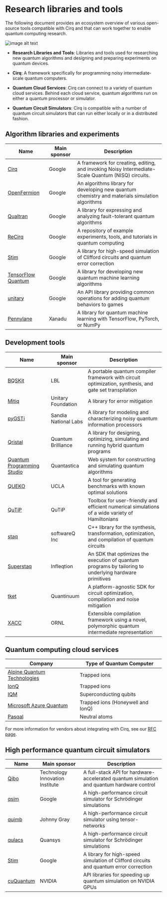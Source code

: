 # Research libraries and tools

The following document provides an ecosystem overview of various open-source tools compatible with Cirq and that can work together to enable quantum computing research.

![image alt text](../images/ecosystem.png)

* **Research Libraries and Tools**: Libraries and tools used for researching new quantum algorithms and designing and preparing experiments on quantum devices.

* **Cirq**: A framework specifically for programming noisy intermediate-scale quantum computers.

* **Quantum Cloud Services**: Cirq can connect to a variety of quantum cloud services. Behind each cloud service, quantum algorithms run on either a quantum processor or simulator.

* **Quantum Circuit Simulators**: Cirq is compatible with a number of quantum circuit simulators that can run either locally or in a distributed fashion.

## Algorithm libraries and experiments

|Name|Main sponsor|Description|
|--- |--- |--- |
|[Cirq](https://github.com/quantumlib/Cirq)|Google|A framework for creating, editing, and invoking Noisy Intermediate-Scale Quantum (NISQ) circuits.|
|[OpenFermion](https://github.com/quantumlib/OpenFermion)|Google|An algorithms library for developing new quantum chemistry and materials simulation algorithms|
|[Qualtran](https://github.com/quantumlib/qualtran)|Google|A library for expressing and analyzing fault-tolerant quantum algorithms|
|[ReCirq](https://github.com/quantumlib/ReCirq)|Google|A repository of example experiments, tools, and tutorials in quantum computing|
|[Stim](https://github.com/quantumlib/stim)|Google|A library for high-speed simulation of Clifford circuits and quantum error correction|
|[TensorFlow Quantum](https://tensorflow.org/quantum)|Google|A library for developing new quantum machine learning algorithms|
|[unitary](https://github.com/quantumlib/unitary)|Google|An API library providing common operations for adding quantum behaviors to games|
|[Pennylane](https://pennylane.ai/)|Xanadu|A library for quantum machine learning with TensorFlow, PyTorch, or NumPy|

## Development tools

|Name|Main sponsor|Description|
|--- |--- |--- |
|[BQSKit](https://bqskit.lbl.gov/)|LBL|A portable quantum compiler framework with circuit optimization, synthesis, and gate set transpilation|
|[Mitiq](https://github.com/unitaryfund/mitiq)|Unitary Foundation|A library for error mitigation|
|[pyGSTi](https://www.pygsti.info/)|Sandia National Labs|A library for modeling and characterizing noisy quantum information processors|
|[Qristal](https://github.com/qbrilliance/qristal)|Quantum Brilliance|A library for designing, optimizing, simulating and running hybrid quantum programs|
|[Quantum Programming Studio](https://quantum-circuit.com/)|Quantastica|Web system for constructing and simulating quantum algorithms|
|[QUEKO](https://github.com/UCLA-VAST/QUEKO-benchmark)|UCLA|A tool for generating benchmarks with known optimal solutions|
|[QuTiP](https://github.com/qutip)|QuTiP|Toolbox for user-friendly and efficient numerical simulations of a wide variety of Hamiltonians|
|[staq](https://github.com/softwareQinc/staq)|softwareQ Inc|C++ library for the synthesis, transformation, optimization, and compilation of quantum circuits|
|[Superstaq](https://github.com/Infleqtion/client-superstaq/tree/main)|Infleqtion|An SDK that optimizes the execution of quantum programs by tailoring to underlying hardware primitives|
|[tket](https://docs.quantinuum.com/tket/index.html)|Quantinuum|A platform-agnostic SDK for circuit optimization, compilation and noise mitigation|
|[XACC](https://github.com/ORNL-QCI/xacc)|ORNL|Extensible compilation framework using a novel, polymorphic quantum intermediate representation|

## Quantum computing cloud services

|Company|Type of Quantum Computer|
|--- |--- |
|[Alpine Quantum Technologies](https://quantumai.google/cirq/hardware/aqt/getting_started)|Trapped ions|
|[IonQ](https://quantumai.google/cirq/hardware/ionq/getting_started)|Trapped ions|
|[IQM](https://iqm-finland.github.io/cirq-on-iqm/)|Superconducting qubits|
|[Microsoft Azure Quantum](https://quantumai.google/cirq/hardware/azure-quantum/getting_started_ionq)|Trapped ions (Honeywell and IonQ)|
|[Pasqal](https://quantumai.google/cirq/hardware/pasqal/getting_started)|Neutral atoms|

For more information for vendors about integrating with Cirq,
see our [RFC page](../dev/rfc_process.md#new_hardware_integrations).

## High performance quantum circuit simulators

|Name|Main sponsor|Description|
|--- |--- |--- |
|[Qibo](https://qibo.science/)|Technology Innovation Institute|A full-stack API for hardware-accelerated quantum simulation and quantum hardware control|
|[qsim](https://github.com/quantumlib/qsim)|Google|A high-performance circuit simulator for Schrödinger simulations|
|[quimb](https://github.com/jcmgray/quimb)|Johnny Gray|A high-performance circuit simulator using tensor-networks|
|[qulacs](https://github.com/qulacs/cirq-qulacs)|Quansys|A high-performance circuit simulator for Schrödinger simulations|
|[Stim](https://github.com/quantumlib/stim)|Google|A library for high-speed simulation of Clifford circuits and quantum error correction|
|[cuQuantum](https://github.com/NVIDIA/cuQuantum)|NVIDIA|API libraries for speeding up quantum simulation on NVIDIA GPUs|
